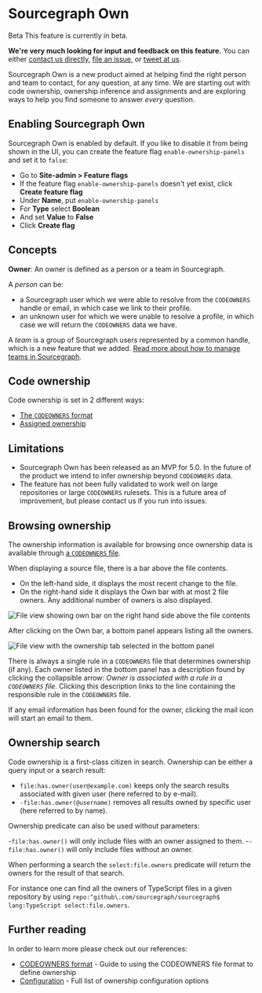 # Sourcegraph Own

<aside class="beta">
<p>
<span class="badge badge-beta">Beta</span> This feature is currently in beta.
</p>

<p><b>We're very much looking for input and feedback on this feature.</b> You can either <a href="https://about.sourcegraph.com/contact">contact us directly</a>, <a href="https://github.com/sourcegraph/sourcegraph">file an issue</a>, or <a href="https://twitter.com/sourcegraph">tweet at us</a>.</p>
</aside>

Sourcegraph Own is a new product aimed at helping find the right person and team to contact, for any question, at any time. We are starting out with code ownership, ownership inference and assignments and are exploring ways to help you find someone to answer _every_ question.

## Enabling Sourcegraph Own

Sourcegraph Own is enabled by default. If you like to disable it from being shown in the UI, you can create the feature flag `enable-ownership-panels` and set it to `false`:

- Go to **Site-admin > Feature flags**
- If the feature flag `enable-ownership-panels` doesn't yet exist, click **Create feature flag**
- Under **Name**, put `enable-ownership-panels`
- For **Type** select **Boolean**
- And set **Value** to **False**
- Click **Create flag**

## Concepts

**Owner**: An owner is defined as a person or a team in Sourcegraph.

A _person_ can be:
- a Sourcegraph user which we were able to resolve from the `CODEOWNERS` handle or email, in which case we link to their profile.
- an unknown user for which we were unable to resolve a profile, in which case we will return the `CODEOWNERS` data we have.

A _team_ is a group of Sourcegraph users represented by a common handle, which is a new feature that we added. 
[Read more about how to manage teams in Sourcegraph](../admin/teams/index.md).

## Code ownership

<!-- TODO: There are 3 ways: add docs about inference as a second part of https://github.com/sourcegraph/sourcegraph/issues/53654 -->
Code ownership is set in 2 different ways:

- [The `CODEOWNERS` format](codeowners_format.md)
- [Assigned ownership](assigned_ownership.md)

## Limitations

- Sourcegraph Own has been released as an MVP for 5.0. In the future of the product we intend to infer ownership beyond `CODEOWNERS` data.
- The feature has not been fully validated to work well on large repositories or large `CODEOWNERS` rulesets. This is a future area of improvement, but please contact us if you run into issues.

## Browsing ownership

The ownership information is available for browsing once ownership data is available through [a `CODEOWNERS` file](#code-ownership).

When displaying a source file, there is a bar above the file contents.

- On the left-hand side, it displays the most recent change to the file.
- On the right-hand side it displays the Own bar with at most 2 file owners. Any additional number of owners is also displayed.

![File view showing own bar on the right hand side above the file contents](https://storage.googleapis.com/sourcegraph-assets/docs/own/blob-view.png)

After clicking on the Own bar, a bottom panel appears listing all the owners.

![File view with the ownership tab selected in the bottom panel](https://storage.googleapis.com/sourcegraph-assets/docs/own/blob-view-panel.png)

There is always a single rule in a `CODEOWNERS` file that determines ownership (if any). Each owner listed in the bottom panel has a description found by clicking the collapsible arrow: _Owner is associated with a rule in a `CODEOWNERS` file_. Clicking this description links to the line containing the responsible rule in the `CODEOWNERS` file.

If any email information has been found for the owner, clicking the mail icon will  start an email to them. 

## Ownership search

Code ownership is a first-class citizen in search. Ownership can be either a query input or a search result:

- `file:has.owner(user@example.com)` keeps only the search results associated with given user (here referred to by e-mail).
- `-file:has.owner(@username)` removes all results owned by specific user (here referred to by name).

Ownership predicate can also be used without parameters:

-`file:has.owner()` will only include files with an owner assigned to them.
-`-file:has.owner()` will only include files without an owner.

When performing a search the `select:file.owners` predicate will return the owners for the result of that search.

For instance one can find all the owners of TypeScript files in a given repository by using `repo:^github\.com/sourcegraph/sourcegraph$ lang:TypeScript select:file.owners`.

## Further reading

In order to learn more please check out our references:

- [CODEOWNERS format](codeowners_format.md) - Guide to using the CODEOWNERS file format to define ownership
- [Configuration](configuration_reference.md) - Full list of ownership configuration options
